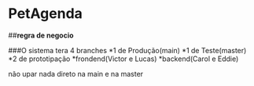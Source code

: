 # PetAgenda

##**regra de negocio**

###O sistema tera 4 branches
    *1 de Produção(main)
    *1 de Teste(master)
    *2 de prototipação
        *frondend(Victor e Lucas)
        *backend(Carol e Eddie)

não upar nada direto na main e na master